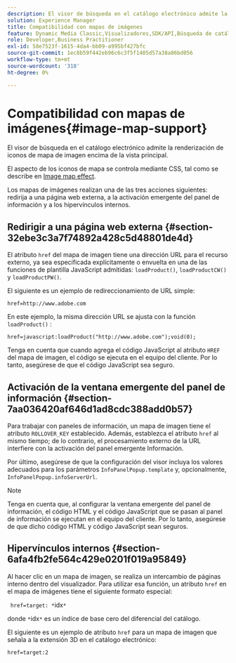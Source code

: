 ```yaml
---
description: El visor de búsqueda en el catálogo electrónico admite la renderización de iconos de mapa de imagen encima de la vista principal.
solution: Experience Manager
title: Compatibilidad con mapas de imágenes
feature: Dynamic Media Classic,Visualizadores,SDK/API,Búsqueda de catálogos electrónicos
role: Developer,Business Practitioner
exl-id: 58e7523f-1615-4da4-bb09-a995bf427bfc
source-git-commit: 1ec8b59f442eb96c6c3f5f1405d57a38a86bd056
workflow-type: tm+mt
source-wordcount: '318'
ht-degree: 0%

---
```


# Compatibilidad con mapas de imágenes{#image-map-support}

El visor de búsqueda en el catálogo electrónico admite la renderización de iconos de mapa de imagen encima de la vista principal.

El aspecto de los iconos de mapa se controla mediante CSS, tal como se describe en [Image map effect](../../c-html5-s7-aem-asset-viewers/c-html5-20-ecatalog-viewer-about/c-html5-20-ecatalog-viewer-customizingviewer/r-html5-ecatalog-viewer-20-customize-imagemapeffect.md#reference-261df27d1ed145c882b26b88e33a0289).

Los mapas de imágenes realizan una de las tres acciones siguientes: redirija a una página web externa, a la activación emergente del panel de información y a los hipervínculos internos.

## Redirigir a una página web externa {#section-32ebe3c3a7f74892a428c5d48801de4d}

El atributo `href` del mapa de imagen tiene una dirección URL para el recurso externo, ya sea especificada explícitamente o envuelta en una de las funciones de plantilla JavaScript admitidas: `loadProduct()`, `loadProductCW()` y `loadProductPW()`.

El siguiente es un ejemplo de redireccionamiento de URL simple:

`href=http://www.adobe.com`

En este ejemplo, la misma dirección URL se ajusta con la función `loadProduct()` :

`href=javascript:loadProduct("http://www.adobe.com");void(0);`

Tenga en cuenta que cuando agrega el código JavaScript al atributo `HREF` del mapa de imagen, el código se ejecuta en el equipo del cliente. Por lo tanto, asegúrese de que el código JavaScript sea seguro.

## Activación de la ventana emergente del panel de información {#section-7aa036420af646d1ad8cdc388add0b57}

Para trabajar con paneles de información, un mapa de imagen tiene el atributo `ROLLOVER_KEY` establecido. Además, establezca el atributo `href` al mismo tiempo; de lo contrario, el procesamiento externo de la URL interfiere con la activación del panel emergente Información.

Por último, asegúrese de que la configuración del visor incluya los valores adecuados para los parámetros `InfoPanelPopup.template` y, opcionalmente, `InfoPanelPopup.infoServerUrl`.

>[!NOTE]
>
>Tenga en cuenta que, al configurar la ventana emergente del panel de información, el código HTML y el código JavaScript que se pasan al panel de información se ejecutan en el equipo del cliente. Por lo tanto, asegúrese de que dicho código HTML y código JavaScript sean seguros.

## Hipervínculos internos {#section-6afa4fb2fe564c429e0201f019a95849}

Al hacer clic en un mapa de imagen, se realiza un intercambio de páginas interno dentro del visualizador. Para utilizar esa función, un atributo `href` en el mapa de imágenes tiene el siguiente formato especial:

` href=target: *`idx`*`

donde `*`idx`*` es un índice de base cero del diferencial del catálogo.

El siguiente es un ejemplo de atributo `href` para un mapa de imagen que señala a la extensión 3D en el catálogo electrónico:

`href=target:2`
